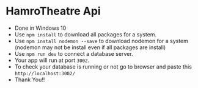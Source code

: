 # HamroTheatre Api
- Done in Windows 10 
- Use ``` npm install ``` to download all packages for a system. 
- Use ``` npm install nodemon --save ``` to download nodemon for a system (nodemon may not be install even if all packages are install)
- Use ``` npm run dev ``` to connect a database server. 
- Your app will run at port ```3002```.
- To check your database is running or not go to browser and paste this  ``` http://localhost:3002/ ```
- Thank You!!
